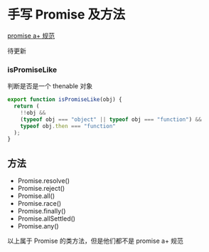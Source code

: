 # 手写 Promise 及方法

[promise a+ 规范](https://promisesaplus.com/)

待更新

### isPromiseLike

判断是否是一个 thenable 对象

```js
export function isPromiseLike(obj) {
  return (
    !!obj &&
    (typeof obj === "object" || typeof obj === "function") &&
    typeof obj.then === "function"
  );
}
```

## 方法

- Promise.resolve()
- Promise.reject()
- Promise.all()
- Promise.race()
- Promise.finally()
- Promise.allSettled()
- Promise.any()

以上属于 Promise 的类方法，但是他们都不是 promise a+ 规范
